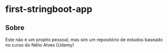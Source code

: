 # first-stringboot-app

## Sobre

Este não é um projeto pessoal, mas sim um repositório de estudos baseado no curso do Nélio Alves (Udemy)
